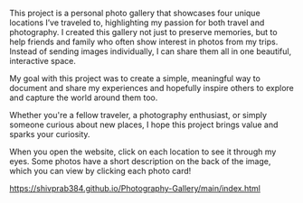 This project is a personal photo gallery that showcases four unique locations I’ve traveled to, highlighting my passion for both travel and photography. I created this gallery not just to preserve memories, but to help friends and family who often show interest in photos from my trips. Instead of sending images individually, I can share them all in one beautiful, interactive space.

My goal with this project was to create a simple, meaningful way to document and share my experiences and hopefully inspire others to explore and capture the world around them too.

Whether you're a fellow traveler, a photography enthusiast, or simply someone curious about new places, I hope this project brings value and sparks your curiosity.

When you open the website, click on each location to see it through my eyes. Some photos have a short description on the back of the image, which you can view by clicking each photo card!


https://shivprab384.github.io/Photography-Gallery/main/index.html
